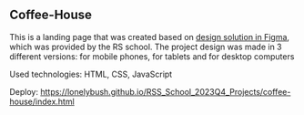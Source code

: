 ## Coffee-House
This is a landing page that was created based on [design solution in Figma](https://www.figma.com/design/SAoBmuOqTfguehdT4IFRxQ/Coffee-House?node-id=0-1&t=ohzpOnJtSTBZSb3W-0), which was provided by the RS school. The project design was made in 3 different versions: for mobile phones, for tablets and for desktop computers

Used technologies: HTML, CSS, JavaScript

Deploy: https://lonelybush.github.io/RSS_School_2023Q4_Projects/coffee-house/index.html
